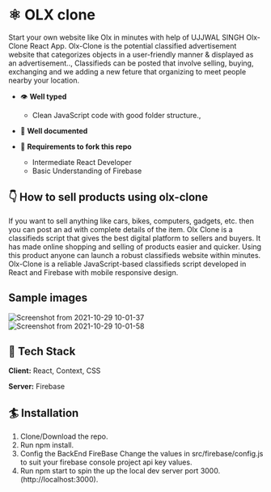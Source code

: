 # ⚛️ OLX clone

Start your own website like Olx in minutes with help of UJJWAL SINGH Olx-Clone React App. Olx-Clone is the potential classified advertisement website that categorizes objects in a user-friendly manner & displayed as an advertisement..,
Classifieds can be posted that involve selling, buying, exchanging and we adding a new feture that organizing to meet people nearby your location. 


- 👁 **Well typed**
  - Clean JavaScript code with good folder structure.,
- 📄 **Well documented**

- 👅 **Requirements to fork this repo**
   - Intermediate React Developer
   - Basic Understanding of Firebase

## 👇 How to sell products using olx-clone





 If you want to sell anything like cars, bikes, computers, gadgets, etc. then you can post an ad with complete details of the item. Olx Clone is a classifieds script that gives the best digital platform to sellers and buyers. It has made online shopping and selling of products easier and quicker. Using this product anyone can launch a robust classifieds website within minutes.
  Olx-Clone is a reliable JavaScript-based classifieds script developed in React and Firebase with mobile responsive design.
  
## Sample images
![Screenshot from 2021-10-29 10-01-37](https://user-images.githubusercontent.com/91063960/139376405-043d6cfd-93b3-4486-a07a-2ff3382846d8.png)
![Screenshot from 2021-10-29 10-01-58](https://user-images.githubusercontent.com/91063960/139376440-1dcd424a-6979-4ec7-bfa0-9e9038ddcbd0.png)
## 🦸 Tech Stack

**Client:** React, Context, CSS

**Server:** Firebase

  
## 🏄 Installation

  1. Clone/Download the repo.
  2. Run npm install.
  3. Config the BackEnd FireBase Change the values in src/firebase/config.js to suit your firebase console project api key values.
  4. Run npm start to spin the up the local dev server port 3000.(http://localhost:3000).
